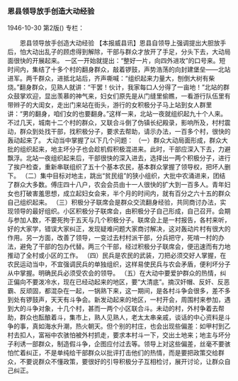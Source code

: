 ### 恩县领导放手创造大动经验

1946-10-30
第2版()
专栏：

　　恩县领导放手创造大动经验
    【本报威县讯】恩县自领导上强调提出大胆放手后，怕大动出乱子的顾虑得到解除，干部与群众才放开了手足，分头下去，大动局面很快的开展起来。
    一区一开始就提出：“整好一片，向四外进攻”的口号来。短时间内，集结了十多个村的翻身群众，敲着锣鼓，声势浩荡的向封建堡垒——北站进军。两千群众，进抵北站后，齐声嘶喊：“组织起来力量大，刨倒大树有柴烧。”翻身群众，见熟人就讲：“干罢！伙计，我家每口人分得了一亩地！”北站的群众鼓掌欢迎，显出羡慕的神气来，妇女们原先是从门缝里偷瞧，一看游行队伍里有带辫子的大闺女，走出门来站在街头，游行的女积极分子马上站到女人群里讲：“男的翻身，咱们女的也要翻身。”这样一来，北站一夜就组织起九十个人来。不过几天，城南十二个村的群众，又联合斗倒了伪镇长纪殿录，影响所及，村村震动，群众到处找干部，找积极分子，要求去帮助，请示办法，一百多个村，很快的轰动起来了。
    大动当中掌握了以下几个问题：
    （一）群众大动局面形成，群众大批的组织起来，地主坏分子也会趁机假积极混进来。此时，干部应深入下去，力避飘浮。北站一夜组织起来后，干部很快的深入进去，选择出一两个积极分子，进行了挨户检查，重新串联组织了五十个基本农民，基本群众掌握了领导权，把坏人删下。
    （二）集中目标对地主，跳出“贫民组”的狭小组织，大批中农涌进来，团结了群众大多数。傅庄四十八户，农会会员由十一人很快的扩大到一百多人。青年妇女也打破害羞思想，成立起妇女会来，半个月的时间内，就有百分之六十五的群众自己组织起来。
    （三）积极分子联席会是群众交流翻身经验，共同商讨办法，实现领导的最好组织。小区积极分子联席会，由积极分子自己形成，自己召开。会期与参加人数，不要死拘于五天与几个积极分子。联席会上是一村报告，各村来听，好的大家学，错误大家纠正，发现疑难问题大家商讨解决，这对轰动片村有很大的作用。另一方面，改善了领导，一变过去村村派干部，分兵把守，死啃一村的办法，避免了干部的包办代替。两三个干部，经过积极分子联席会，便迅速而有力地推动了全村或小区的工作。
    （四）民兵是农民的武装，刀把必须交好人掌握，在农民运动当中，不宜强调民兵的单独组织，这样易使民兵与农会矛盾，便利坏分子从中掌握。明确民兵必须受农会的领导。
    （五）在大动中要爱护群众的热情，纠正偏向不要泼冷水，现在已经动起来的地区，要“大清底”。摘汉奸帽、反奸、反恶霸、反顽固，都混杂在一起，一锅熟下来，这一期间，是各村斗争会很多，差不多到处有锣鼓声，天天有斗争会。新发动起来的地区，一村开会，周围村来参加，遇到大的斗争对象，十几个村，甚而一两个小区联合斗。未动的村，外村争着去帮助，群众也酝酿着斗，集市上，熟人见熟人，老太太串亲戚，谈话的中心资料是斗争的事，真如海水升潮，热火朝天。但个别的村庄，也会出现些偏差：如甲村到乙村去扣人，富裕中农骇怕被外村抓走，要求本村斗一下，交出土地来；地主与坏分子利诱一部群众，制造假斗争，企图应付过去等。领导上对这些偏差，丝毫不要骇怕忙着纠正，不是单纯给干部群众以批评打击他们的热情，而是要把政策交给群众，不要说群众不懂政策，要很好的引导积极分子互相检讨，展开讨论，让群众自己纠正。
